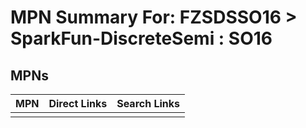 



# MPN Summary For: FZSDSSO16 > SparkFun-DiscreteSemi : SO16

## MPNs
  

|MPN|Direct Links|Search Links|
| :--- | :--- | :--- |
||||
